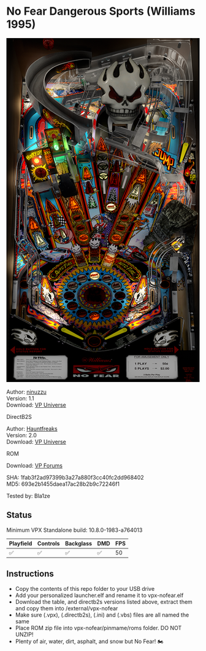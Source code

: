 # No Fear Dangerous Sports (Williams 1995)

![Table Preview](https://github.com/Bla1ze/vpx-images/blob/main/vpx-nofear.png)

Author: [ninuzzu](https://vpuniverse.com/profile/5530-ninuzzu/)  
Version: 1.1  
Download: [VP Universe](https://vpuniverse.com/files/file/5497-no-fear-dangerous-sports-williams-1995/)

DirectB2S

Author: [Hauntfreaks](https://vpuniverse.com/profile/5216-hauntfreaks/)  
Version: 2.0  
Download: [VP Universe](https://vpuniverse.com/files/file/12981-no-fear-dangerous-sports-williams-1995-b2s-with-full-dmd/)

ROM

Download: [VP Forums](https://www.vpforums.org/index.php?app=downloads&showfile=1271)

SHA: 1fab3f2ad97399b3a27a880f3cc40fc2dd968402  
MD5: 693e2b1455daea17ac28b2b9c72246f1

Tested by: Bla1ze

## Status 

Minimum VPX Standalone build: 10.8.0-1983-a764013

| Playfield | Controls | Backglass | DMD | FPS | 
|-----------|----------|-----------|-----|----------|
| :white_check_mark: | :white_check_mark: | :white_check_mark: | :white_check_mark: | 50 |

## Instructions

- Copy the contents of this repo folder to your USB drive
- Add your personalized launcher.elf and rename it to vpx-nofear.elf
- Download the table, and directb2s versions listed above, extract them and copy them into /external/vpx-nofear
- Make sure (.vpx), (.directb2s), (.ini) and (.vbs) files are all named the same
- Place ROM zip file into vpx-nofear/pinmame/roms folder. DO NOT UNZIP!
- Plenty of air, water, dirt, asphalt, and snow but No Fear! 🏍️
